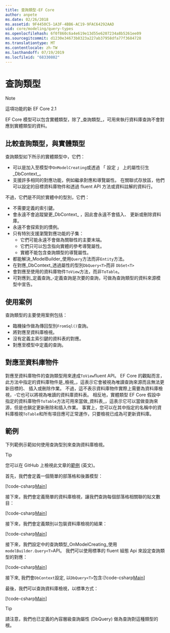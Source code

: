 ```yaml
---
title: 查詢類型-EF Core
author: anpete
ms.date: 02/26/2018
ms.assetid: 9F4450C5-1A3F-4BB6-AC19-9FAC64292AAD
uid: core/modeling/query-types
ms.openlocfilehash: 6f0f860c6a4e619e13d55e6207234a8b5261ee09
ms.sourcegitcommit: d1230e34673b8323a227ab37958dfa77f3684728
ms.translationtype: MT
ms.contentlocale: zh-TW
ms.lasthandoff: 07/19/2019
ms.locfileid: "68330802"
---
```

# <a name="query-types"></a>查詢類型
> [!NOTE]
> 這項功能的新 EF Core 2.1

EF Core 模型可以包含實體類型，除了_查詢類型_，可用來執行資料庫查詢不會對應到實體類型的資料。

## <a name="compare-query-types-to-entity-types"></a>比較查詢類型，與實體類型

查詢類型如下所示的實體類型中，它們：

- 可以是加入至模型中`OnModelCreating`或透過 「 設定 」 上的屬性衍生_DbContext_。
- 支援許多相同的對應功能，例如繼承對應和導覽屬性。 在關聯式存放區，他們可以設定的目標資料庫物件和透過 fluent API 方法或資料註解的資料行。

不過，它們是不同於實體中的型別，它們：

- 不需要定義的索引鍵。
- 會永遠不會追蹤變更_DbContext_ ，因此會永遠不會插入、 更新或刪除資料庫。
- 永遠不會探索到的慣例。
- 只有特別支援瀏覽對應功能的子集：
  - 它們可能永遠不會做為關聯性的主要末端。
  - 它們只可以包含指向實體的參考導覽屬性。
  - 實體不能包含查詢類型的導覽屬性。
- 都能解決_ModelBuilder_使用`Query`方法而非`Entity`方法。
- 在對應_DbContext_透過屬性的型別`DbQuery<T>`而非 `DbSet<T>`
- 會對應至使用的資料庫物件`ToView`方法，而非`ToTable`。
- 可對應到_定義查詢_-定義查詢是次要的查詢，可做為查詢類型的資料來源模型中宣告。

## <a name="usage-scenarios"></a>使用案例

查詢類型的主要使用案例包括：

- 臨機操作做為傳回型別`FromSql()`查詢。
- 將對應至資料庫檢視。
- 沒有定義主索引鍵的資料表的對應。
- 對應至模型中定義的查詢。

## <a name="mapping-to-database-objects"></a>對應至資料庫物件

對應至資料庫物件的查詢類型用來達成`ToView`fluent API。 EF Core 的觀點而言，此方法中指定的資料庫物件是_檢視_，這表示它會被視為唯讀查詢來源而且無法更新目標的、 插入或刪除作業。 不過，這不表示資料庫物件實際上需要為資料庫檢視，-它也可以將視為唯讀的資料庫資料表。 相反地，實體類型 EF Core 假設中指定的資料庫物件`ToTable`方法可用來當做_資料表_，這表示它可以當做查詢來源，但是也鎖定更新刪除和插入作業。 事實上，您可以在其中指定的名稱中的資料庫檢視`ToTable`和所有項目應可正常運作，只要檢視已成為可更新資料庫。

## <a name="example"></a>範例

下列範例示範如何使用查詢型別來查詢資料庫檢視。

> [!TIP]
> 您可以在 GitHub 上檢視此文章的[範例](https://github.com/aspnet/EntityFramework.Docs/tree/master/samples/core/QueryTypes) \(英文\)。

首先，我們會定義一個簡單的部落格和後置模型：

[!code-csharp[Main](../../../samples/core/QueryTypes/Program.cs#Entities)]

接下來，我們會定義簡單的資料庫檢視，讓我們查詢每個部落格相關聯的貼文數目：

[!code-csharp[Main](../../../samples/core/QueryTypes/Program.cs#View)]

接下來，我們會定義類別以包裝資料庫檢視的結果：

[!code-csharp[Main](../../../samples/core/QueryTypes/Program.cs#QueryType)]

接下來，我們設定中的查詢類型_OnModelCreating_使用`modelBuilder.Query<T>`API。
我們可以使用標準的 fluent 組態 Api 來設定查詢類型的對應：

[!code-csharp[Main](../../../samples/core/QueryTypes/Program.cs#Configuration)]

接下來, 我們會`DbContext`設定, 以`DbQuery<T>`包含:[!code-csharp[Main](../../../samples/core/QueryTypes/Program.cs#DbQuery)]

最後，我們可以查詢資料庫檢視，以標準方式：

[!code-csharp[Main](../../../samples/core/QueryTypes/Program.cs#Query)]

> [!TIP]
> 請注意，我們也已定義的內容層級查詢屬性 (DbQuery) 做為查詢對這種類型的根。
